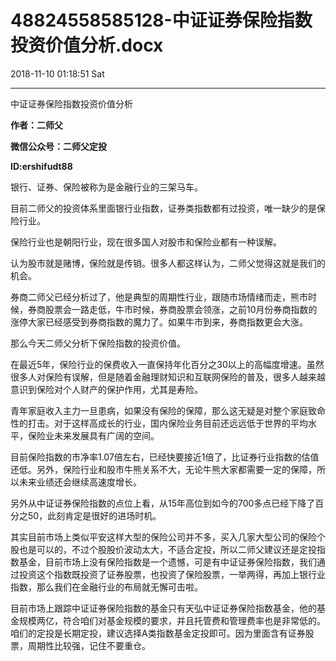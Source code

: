 # 48824558585128-中证证券保险指数投资价值分析.docx

2018-11-10 01:18:51 Sat

----

中证证券保险指数投资价值分析

__作者：二师父__

__微信公众号：二师父定投__

__ID:ershifudt88__

银行、证券、保险被称为是金融行业的三架马车。

目前二师父的投资体系里面银行业指数，证券类指数都有过投资，唯一缺少的是保险行业。

保险行业也是朝阳行业，现在很多国人对股市和保险业都有一种误解。

认为股市就是赌博，保险就是传销。很多人都这样认为，二师父觉得这就是我们的机会。

券商二师父已经分析过了，他是典型的周期性行业，跟随市场情绪而走，熊市时候，券商股票会一路走低，牛市时候，券商股票会领涨，之前10月份券商指数的涨停大家已经感受到券商指数的魔力了。如果牛市到来，券商指数更会大涨。

那么今天二师父分析下保险指数的投资价值。

在最近5年，保险行业的保费收入一直保持年化百分之30以上的高幅度增速。虽然很多人对保险有误解，但是随着金融理财知识和互联网保险的普及，很多人越来越意识到保险对个人财产的保护作用，尤其是寿险。

青年家庭收入主力一旦患病，如果没有保险的保障，那么这无疑是对整个家庭致命性的打击。对于这样高成长的行业，国内保险业务目前还远远低于世界的平均水平，保险业未来发展具有广阔的空间。

目前保险指数的市净率1\.07倍左右，已经快要接近1倍了，比证券行业指数的估值还低。另外，保险行业和股市牛熊关系不大，无论牛熊大家都需要一定的保障，所以未来业绩还会继续高速度增长。

另外从中证证券保险指数的点位上看，从15年高位到如今的700多点已经下降了百分之50，此刻肯定是很好的进场时机。

其实目前市场上类似平安这样大型的保险公司并不多，买入几家大型公司的保险个股也是可以的，不过个股股价波动太大，不适合定投，所以二师父建议还是定投指数基金，目前市场上没有保险指数是一个遗憾，可是有中证证券保险指数，我们通过投资这个指数既投资了证券股票，也投资了保险股票，一举两得，再加上银行业指数，那么我们在金融行业的布局就无懈可击啦。

目前市场上跟踪中证证券保险指数的基金只有天弘中证证券保险指数基金，他的基金规模两亿，符合咱们对基金规模的要求，并且托管费和管理费率也是非常低的。咱们的定投是长期定投，建议选择A类指数基金定投即可。因为里面含有证券股票，周期性比较强，记住不要重仓。

